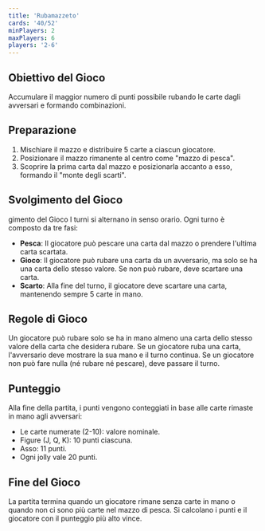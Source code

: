 ```yaml
---
title: 'Rubamazzeto'
cards: '40/52'
minPlayers: 2
maxPlayers: 6
players: '2-6'
---
```


## Obiettivo del Gioco

Accumulare il maggior numero di punti possibile rubando le carte dagli avversari e formando combinazioni.

## Preparazione

1. Mischiare il mazzo e distribuire 5 carte a ciascun giocatore.
2. Posizionare il mazzo rimanente al centro come "mazzo di pesca".
3. Scoprire la prima carta dal mazzo e posizionarla accanto a esso, formando il "monte degli scarti".

## Svolgimento del Gioco

gimento del Gioco
I turni si alternano in senso orario.
Ogni turno è composto da tre fasi:
- __Pesca__: Il giocatore può pescare una carta dal mazzo o prendere l'ultima carta scartata.
- __Gioco__: Il giocatore può rubare una carta da un avversario, ma solo se ha una carta dello stesso valore. Se non può rubare, deve scartare una carta.
- __Scarto__: Alla fine del turno, il giocatore deve scartare una carta, mantenendo sempre 5 carte in mano.

## Regole di Gioco

Un giocatore può rubare solo se ha in mano almeno una carta dello stesso valore della carta che desidera rubare.
Se un giocatore ruba una carta, l'avversario deve mostrare la sua mano e il turno continua.
Se un giocatore non può fare nulla (né rubare né pescare), deve passare il turno.

## Punteggio

Alla fine della partita, i punti vengono conteggiati in base alle carte rimaste in mano agli avversari:
- Le carte numerate (2-10): valore nominale.
- Figure (J, Q, K): 10 punti ciascuna.
- Asso: 11 punti.
- Ogni jolly vale 20 punti.

## Fine del Gioco

La partita termina quando un giocatore rimane senza carte in mano o quando non ci sono più carte nel mazzo di pesca.
Si calcolano i punti e il giocatore con il punteggio più alto vince.
